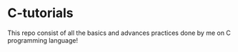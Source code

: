 # C-tutorials

This repo consist of all the basics and advances practices done by me on C programming language!
